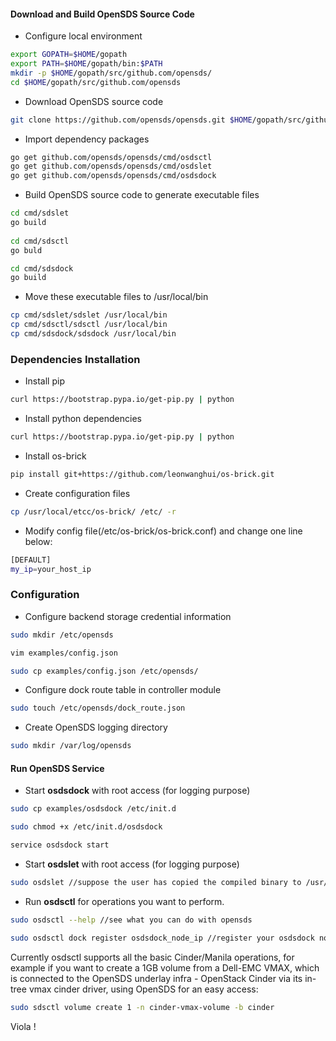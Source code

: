 #### Download and Build OpenSDS Source Code

* Configure local environment

```sh
export GOPATH=$HOME/gopath
export PATH=$HOME/gopath/bin:$PATH
mkdir -p $HOME/gopath/src/github.com/opensds/   
cd $HOME/gopath/src/github.com/opensds
```

* Download OpenSDS source code

```sh
git clone https://github.com/opensds/opensds.git $HOME/gopath/src/github.com/opensds/
```

* Import dependency packages

```sh
go get github.com/opensds/opensds/cmd/osdsctl
go get github.com/opensds/opensds/cmd/osdslet
go get github.com/opensds/opensds/cmd/osdsdock
```

* Build OpenSDS source code to generate executable files

```sh
cd cmd/sdslet
go build
   
cd cmd/sdsctl
go buld

cd cmd/sdsdock
go build
```

* Move these executable files to /usr/local/bin

```sh
cp cmd/sdslet/sdslet /usr/local/bin
cp cmd/sdsctl/sdsctl /usr/local/bin
cp cmd/sdsdock/sdsdock /usr/local/bin
```

### Dependencies Installation

* Install pip

```sh
curl https://bootstrap.pypa.io/get-pip.py | python
```

* Install python dependencies

```sh
curl https://bootstrap.pypa.io/get-pip.py | python
```

* Install os-brick

```sh
pip install git+https://github.com/leonwanghui/os-brick.git
```

* Create configuration files

```sh
cp /usr/local/etcc/os-brick/ /etc/ -r
```

* Modify config file(/etc/os-brick/os-brick.conf) and change one line below:

```sh
[DEFAULT]
my_ip=your_host_ip
```

### Configuration

* Configure backend storage credential information

```sh
sudo mkdir /etc/opensds
```

```sh
vim examples/config.json
```

```sh
sudo cp examples/config.json /etc/opensds/
```

* Configure dock route table in controller module

```sh
sudo touch /etc/opensds/dock_route.json 
```

* Create OpenSDS logging directory

```sh
sudo mkdir /var/log/opensds
```

#### Run OpenSDS Service

* Start **osdsdock** with root access (for logging purpose)

```sh
sudo cp examples/osdsdock /etc/init.d
```

```sh
sudo chmod +x /etc/init.d/osdsdock
```

```sh
service osdsdock start
```

* Start **osdslet** with root access (for logging purpose)

```sh
sudo osdslet //suppose the user has copied the compiled binary to /usr/local/bin
```

* Run **osdsctl** for operations you want to perform. 

```sh
sudo osdsctl --help //see what you can do with opensds
```

```sh
sudo osdsctl dock register osdsdock_node_ip //register your osdsdock node ip into controller.
```

Currently osdsctl supports all the basic Cinder/Manila operations, for example if you want to 
create a 1GB volume from a Dell-EMC VMAX, which is connected to the OpenSDS underlay infra - 
OpenStack Cinder via its in-tree vmax cinder driver, using OpenSDS for an easy access:

```sh
sudo sdsctl volume create 1 -n cinder-vmax-volume -b cinder
```
Viola !
